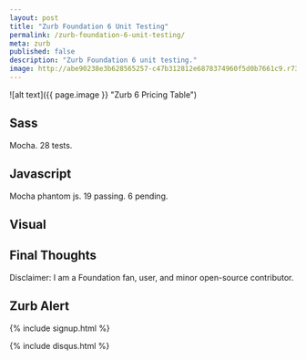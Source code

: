 ```yaml
---
layout: post
title: "Zurb Foundation 6 Unit Testing"
permalink: /zurb-foundation-6-unit-testing/
meta: zurb
published: false
description: "Zurb Foundation 6 unit testing."
image: http://abe90238e3b628565257-c47b312812e6878374960f5d0b7661c9.r73.cf1.rackcdn.com/zurb6-pricing-table.PNG
---
```



![alt text]({{ page.image }} "Zurb 6 Pricing Table")

## Sass

Mocha.  28 tests.

## Javascript

Mocha phantom js.  19 passing. 6 pending.

## Visual

## Final Thoughts

Disclaimer: I am a Foundation fan, user, and minor open-source contributor.

## Zurb Alert

{% include signup.html %}

{% include disqus.html %}
